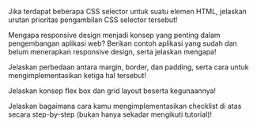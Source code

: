 Jika terdapat beberapa CSS selector untuk suatu elemen HTML, jelaskan urutan prioritas pengambilan CSS selector tersebut!


Mengapa responsive design menjadi konsep yang penting dalam pengembangan aplikasi web? Berikan contoh aplikasi yang sudah dan belum menerapkan responsive design, serta jelaskan mengapa!


Jelaskan perbedaan antara margin, border, dan padding, serta cara untuk mengimplementasikan ketiga hal tersebut!


Jelaskan konsep flex box dan grid layout beserta kegunaannya!


Jelaskan bagaimana cara kamu mengimplementasikan checklist di atas secara step-by-step (bukan hanya sekadar mengikuti tutorial)!